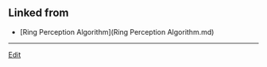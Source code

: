 ## Linked from

* [Ring Perception Algorithm](Ring Perception Algorithm.md)


----
[Edit](https://github.com/vitroid/vitroid.github.io/edit/master/MD/analysis.md)

